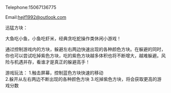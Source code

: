 
Telephone:15067136775

Email:hejf1992@outlook.com

迅猛方块：

大鱼吃小鱼，小鱼吃虾米，经典贪吃蛇操作类休闲小游戏！

通过控制游戏内的方块，躲避左右两边快速出现的各种颜色方块。在躲避的同时，你也可以尝试吃掉紫色方块，吃的紫色方块越多体积也将不断增大，越难躲避。风险与机遇并存，看谁才是真正的躲避高手！

游戏玩法：
1.触击屏幕，控制蓝色方块快速的移动  
2.躲开从左右两边不断出现的各种颜色方块
3.吃掉紫色方块，将会获取更高的游戏分数

